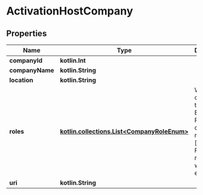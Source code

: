 
# ActivationHostCompany

## Properties
Name | Type | Description | Notes
------------ | ------------- | ------------- | -------------
**companyId** | **kotlin.Int** |  |  [optional]
**companyName** | **kotlin.String** |  |  [optional]
**location** | **kotlin.String** |  |  [optional]
**roles** | [**kotlin.collections.List&lt;CompanyRoleEnum&gt;**](CompanyRoleEnum.md) | What type of company this is in Enphase. For installer company roles will be [&#39;installer&#39;]. For other role roles will be empty. |  [optional]
**uri** | **kotlin.String** |  |  [optional]



